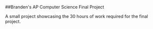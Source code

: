 ##Branden's AP Computer Science Final Project

A small project showcasing the 30 hours of work required for the final project.